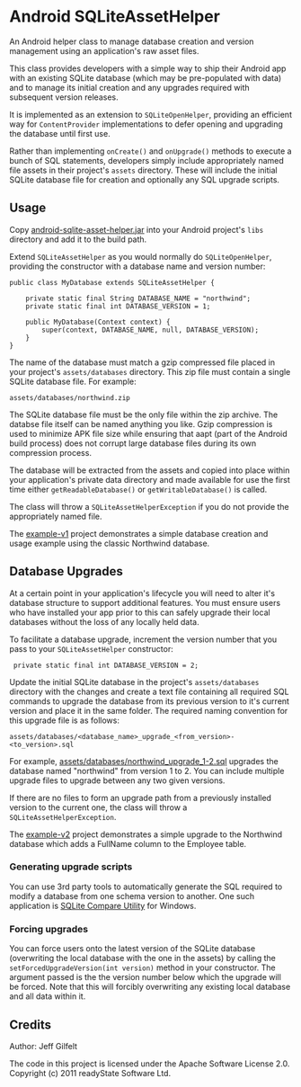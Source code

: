 Android SQLiteAssetHelper
=========================

An Android helper class to manage database creation and version management using an application's raw asset files.

This class provides developers with a simple way to ship their Android app with an existing SQLite database (which may be pre-populated with data) and to manage its initial creation and any upgrades required with subsequent version releases.

It is implemented as an extension to `SQLiteOpenHelper`, providing an efficient way for `ContentProvider` implementations to defer opening and upgrading the database until first use.

Rather than implementing `onCreate()` and `onUpgrade()` methods to execute a bunch of SQL statements, developers simply include appropriately named file assets in their project's `assets` directory. These will include the initial SQLite database file for creation and optionally any SQL upgrade scripts.

Usage
-----

Copy [android-sqlite-asset-helper.jar](https://github.com/jgilfelt/android-sqlite-asset-helper/blob/master/lib/android-sqlite-asset-helper.jar?raw=true) into your Android project's `libs` directory and add it to the build path.

Extend `SQLiteAssetHelper` as you would normally do `SQLiteOpenHelper`, providing the constructor with a database name and version number:

    public class MyDatabase extends SQLiteAssetHelper {
    
        private static final String DATABASE_NAME = "northwind";
	    private static final int DATABASE_VERSION = 1;
    
	    public MyDatabase(Context context) {
		    super(context, DATABASE_NAME, null, DATABASE_VERSION);	
	    }
    }


The name of the database must match a gzip compressed file placed in your project's `assets/databases` directory. This zip file must contain a single SQLite database file. For example:

    assets/databases/northwind.zip

The SQLite database file must be the only file within the zip archive. The databse file itself can be named anything you like. Gzip compression is used to minimize APK file size while ensuring that aapt (part of the Android build process) does not corrupt large database files during its own compression process.

The database will be extracted from the assets and copied into place within your application's private data directory and made available for use the first time either `getReadableDatabase()` or `getWritableDatabase()` is called.

The class will throw a `SQLiteAssetHelperException` if you do not provide the appropriately named file.

The [example-v1](https://github.com/jgilfelt/android-sqlite-asset-helper/tree/master/example-v1) project demonstrates a simple database creation and usage example using the classic Northwind database.

Database Upgrades
-----------------

At a certain point in your application's lifecycle you will need to alter it's database structure to support additional features. You must ensure users who have installed your app prior to this can safely upgrade their local databases without the loss of any locally held data.

To facilitate a database upgrade, increment the version number that you pass to your `SQLiteAssetHelper` constructor:

     private static final int DATABASE_VERSION = 2;

Update the initial SQLite database in the project's `assets/databases` directory with the changes and create a text file containing all required SQL commands to upgrade the database from its previous version to it's current version and place it in the same folder. The required naming convention for this upgrade file is as follows:

    assets/databases/<database_name>_upgrade_<from_version>-<to_version>.sql

For example, [assets/databases/northwind_upgrade_1-2.sql](https://github.com/jgilfelt/android-sqlite-asset-helper/blob/master/example-v2/assets/databases/northwind_upgrade_1-2.sql) upgrades the database named "northwind" from version 1 to 2. You can include multiple upgrade files to upgrade between any two given versions.

If there are no files to form an upgrade path from a previously installed version to the current one, the class will throw a `SQLiteAssetHelperException`.

The [example-v2](https://github.com/jgilfelt/android-sqlite-asset-helper/tree/master/example-v2) project demonstrates a simple upgrade to the Northwind database which adds a FullName column to the Employee table.

### Generating upgrade scripts

You can use 3rd party tools to automatically generate the SQL required to modify a database from one schema version to another. One such application is [SQLite Compare Utility](http://www.codeproject.com/KB/database/SQLiteCompareUtility.aspx) for Windows.

### Forcing upgrades

You can force users onto the latest version of the SQLite database (overwriting the local database with the one in the assets) by calling the `setForcedUpgradeVersion(int version)` method in your constructor. The argument passed is the the version number below which the upgrade will be forced. Note that this will forcibly overwriting any existing local database and all data within it.

Credits
-------

Author: Jeff Gilfelt

The code in this project is licensed under the Apache Software License 2.0.
<br />
Copyright (c) 2011 readyState Software Ltd.
